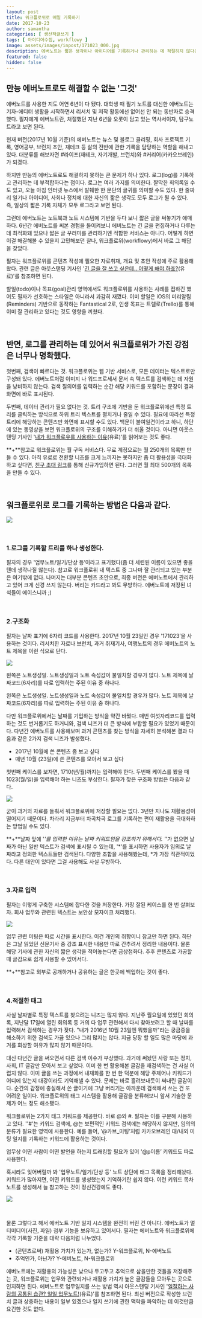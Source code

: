 ```yaml
---
layout: post
title: 워크플로위로 매일 기록하기
date: 2017-10-23
author: samantha
categories: [ 생산적글쓰기 ]
tags: [ 아이디어수집, workflowy ]
image: assets/images/inpost/171023_000.jpg
description: 에버노트는 짧은 생각이나 아이디어를 기록하거나 관리하는 데 적절하지 않다는 판단을 했다. 그래서 선택한 솔루션이 바로 워크플로위다. 다른 앱으로는 내가 매일 보고, 듣고, 읽은 모든 걸 매우 간단하고 가볍게 할 수도 없다.
featured: false
hidden: false
---
```

## 만능 에버노트로도 해결할 수 없는 '그것'

에버노트를 사용한 지도 어연 6년이 다 됐다. 대학생 때 필기 노트를 대신한 에버노트는 기자-에디터 생활을 시작하면서 리서치 및 저작 활동에선 없어선 안 되는 동반자로 승격했다. 필자에게 에버노트란, 처절했던 지난 6년을 오롯이 담고 있는 역사서이자, 탐구노트라고 보면 된다.

현재 버전(2017년 10월 기준)의 에버노트는 뉴스 및 블로그 클리핑, 회사 프로젝트 기록, 영어공부, 브런치 초안, 재테크 등 삶의 전반에 관한 기록을 담당하는 역할을 해내고 있다. 대분류를 해보자면 #라이프(재테크, 자기개발, 브런치)와 #커리어(카카오브레인)가 되겠다.

하지만 만능의 에버노트로도 해결하지 못하는 큰 문제가 하나 있다. 로그(log)를 기록하고 관리하는 데 부적합하다는 점이다. 로그는 여러 가지를 의미한다. 짤막한 회의록일 수도 있고, 오늘 아침 인터넷 뉴스에서 발췌한 한 문단의 글귀를 의미할 수도 있다. 한 줄짜리 일기나 아이디어, 사회나 정치에 대한 자신의 짧은 생각도 모두 로그가 될 수 있다. 즉, 일상의 짧은 기록 자체가 모두 로그라고 보면 된다.

그런데 에버노트는 노트북과 노트 시스템에 기반을 두다 보니 짧은 글을 써놓기가 애매하다. 6년간 에버노트를 써본 경험을 돌이켜보니 에버노트는 긴 글을 편집하거나 다루는 데 최적화돼 있으나 짧은 글 꾸러미를 관리하기엔 적합한 서비스는 아니다. 어떻게 하면 이걸 해결해볼 수 있을지 고민해보던 찰나, 워크플로위(workflowy)에서 바로 그 해답을 찾았다.

필자는 워크플로위를 콘텐츠 작성에 필요한 자료취재, 개요 및 초안 작성에 주로 활용해 왔다. 관련 글은 아웃스탠딩 기사인 '[긴 글을 잘 쓰고 싶은데.. 어떻게 해야 하죠?](http://outstanding.kr/writing20170324/)(유료)'를 참조하면 된다.

할일(todo)이나 목표(goal)관리 영역에서도 워크플로위를 사용하는 사례를 접하긴 했어도 필자가 선호하는 스타일은 아니라서 과감히 재꼈다. 이미 할일은 iOS의 미리알림(Reminders) 기반으로 동작하는 Fantastical 2로, 인생 목표는 트렐로(Trello)를 통해 이미 잘 관리하고 있다는 것도 영향을 끼쳤다.

<br/>

## 반면, 로그를 관리하는 데 있어서 워크플로위가 가진 강점은 너무나 명확했다.

첫번째, 검색이 빠르다는 것. 워크플로위는 웹 기반 서비스로, 모든 데이터는 텍스트로만 구성돼 있다. 에버노트처럼 이미지 나 워드프로세서 문서 속 텍스트를 검색하는 데 자원을 낭비하지 않는다. 검색 질의어를 입력하는 순간 해당 키워드를 포함하는 문장이 결과화면에 바로 표시된다.

두번째, 데이터 관리가 필요 없다는 것. 트리 구조에 기반을 둔 워크플로위에선 특정 트리를 클릭하는 방식으로 하위 트리 텍스트를 펼치거나 줄일 수 있다. 필요에 따라선 특정 트리에 해당하는 콘텐츠만 화면에 표시할 수도 있다. 백문이 불여일견이라고 하니, 하단에 있는 동영상을 보면 워크플로위의 구조를 이해하기가 더 쉬울 것이다. 아니면 아웃스탠딩 기사인 '[내가 워크플로우를 사용하는 이유](http://outstanding.kr/workflowy20170406/)(유료)’를 읽어보는 것도 좋다.

**+**참고로 워크플로위는 월 구독 서비스다. 무료 계정으로는 월 250개의 목록만 만들 수 있다. 아직 유료로 전환할 니즈를 크게 느끼지는 못하지만 좀 더 활용성을 극대화하고 싶다면, [친구 초대 링크](https://workflowy.com/invite/2ca174a0.lnx)를 통해 신규가입하면 된다. 그러면 월 최대 500개의 목록을 만들 수 있다.

<br/>

## 워크플로위로 로그를 기록하는 방법은 다음과 같다.

![](https://github.com/samantha-writer/samantha-writer.github.io/blob/master/assets/images/inpost/171023_001.jpg?raw=true)

<br/>

### 1.로그를 기록할 트리를 하나 생성한다.

필자의 경우 '업무노트/일기/단상 등’이라고 표기했다(좀 더 세련된 이름이 있으면 좋을 텐데 생각나질 않는다). 참고로 워크플로위 내 텍스트 중 그나마 잘 관리되고 있는 부분은 여기밖에 없다. 나머지는 대부분 콘텐츠 초안으로, 최종 버전은 에버노트에서 관리하고 있어 크게 신경 쓰지 않는다. 버리는 카드라고 봐도 무방하다. 에버노트에 저장된 녀석들이 에이스니까 ;)

<br/>

### 2.구조화

필자는 날짜 표기에 6자리 코드를 사용한다. 2017년 10월 23일인 경우 '171023’을 사용하는 것이다. 리서치한 자료나 브런치, 과거 취재기사, 여행노트의 경우 에버노트의 노트 제목을 이런 식으로 단다.

![](https://github.com/samantha-writer/samantha-writer.github.io/blob/master/assets/images/inpost/171023_002.jpg?raw=true)

왼쪽은 노트생성일. 노트생성일과 노트 속성값이 불일치할 경우가 많다. 노트 제목에 날짜코드(6자리)를 따로 입력하는 주된 이유 중 하나다.

왼쪽은 노트생성일. 노트생성일과 노트 속성값이 불일치할 경우가 많다. 노트 제목에 날짜코드(6자리)를 따로 입력하는 주된 이유 중 하나다.

다만 워크플로위에서는 날짜를 기입하는 방식을 약간 바꿨다. 매번 여섯자리코드를 입력하는 것도 번거롭기도 하거니와, 검색 니즈가 더 큰 방식에 부합할 필요가 있었기 때문이다. 다년간 에버노트를 사용해보며 과거 콘텐츠를 찾는 방식을 자세히 분석해본 결과 다음과 같은 2가지 검색 니즈가 발생했다.

- 2017년 10월에 쓴 콘텐츠 좀 보고 싶다
- 매년 10월 (23일)에 쓴 콘텐츠를 모아서 보고 싶다

첫번째 케이스를 보자면, 1710(년/월)까지는 입력해야 한다. 두번째 케이스를 봤을 때 1023(월/일)을 입력해야 하는 니즈도 부상한다. 필자가 찾은 구조화 방법은 다음과 같다.

![](https://github.com/samantha-writer/samantha-writer.github.io/blob/master/assets/images/inpost/171023_003.jpg?raw=true)

굳이 과거의 자료를 들춰서 워크플로위에 저장할 필요는 없다. 3년만 지나도 재활용성이 떨어지기 때문이다. 차라리 지금부터 차곡차곡 로그를 기록하는 편이 재활용을 극대화하는 방법일 수도 있다.

**+**날짜 앞에 '*'를 입력한 이유는 날짜 키워드임을 강조하기 위해서다. '*'가 없으면 날짜가 아닌 일반 텍스트가 검색에 표시될 수 있는데, '*'를 표시하면 사용자가 임의로 날짜라고 정의한 텍스트들만 검색된다. 다양한 조합을 사용해봤는데, *가 가장 직관적이었다. 다른 대안이 있다면 그걸 사용해도 사실 무방하다.

<br/>

### 3.자료 입력

필자는 이렇게 구축한 시스템에 잡다한 것을 저장한다. 가장 잘된 케이스를 한 번 살펴보자. 회사 업무와 관련된 텍스트는 보안상 모자이크 처리했다.

![](https://github.com/samantha-writer/samantha-writer.github.io/blob/master/assets/images/inpost/171023_004.jpg?raw=true)

업무 관련 미팅은 따로 시간을 표시한다. 이건 개인의 취향이니 참고만 하면 된다. 하단은 그날 읽었던 신문기사 중 강조 표시한 내용만 따로 간추려서 정리한 내용이다. 물론 해당 기사에 관한 자신의 짧은 생각을 적어놓는다면 금상첨화다. 추후 콘텐츠로 가공할 때 글감으로 쉽게 사용할 수 있어서다.

**+**참고로 외부로 공개하거나 공유하는 글은 한곳에 백업하는 것이 좋다.

<br/>

### 4.적절한 태그

사실 날짜별로 특정 텍스트를 찾으려는 니즈는 많지 않다. 지난주 월요일에 있었던 회의록, 지난달 17일에 열린 회의록 등 거의 다 업무 관련해서 다시 찾아보려고 할 때 날짜를 입력해서 검색하는 경우가 잦다. "내가 2016년 10월 23일엔 뭐했을까"라는 궁금증을 해소하기 위한 검색도 가끔 있으나 그리 많지는 않다. 지금 당장 할 일도 많은 마당에 과거를 회상할 여유가 많지 않기 때문이다.

대신 다년간 글을 써오면서 다른 검색 이슈가 부상했다. 과거에 써놨던 사랑 또는 정치, 사회, IT 글감만 모아서 보고 싶었다. 이미 한 번 활용해본 글감을 재검색하는 건 사실 어렵지 않다. 이미 글을 쓰는 과정에서 내재화를 한 번 한 덕분에 해당 주제어나 키워드가 어디에 있는지 대강이라도 기억해낼 수 있다. 문제는 바로 흘려보내듯이 써내린 글감이다. 순간의 감정에 충실해서 쓴 글이기에 그냥 버리기는 아까운데 검색해서 쓰는 건 또 어려운 일이다. 워크플로위의 태그 시스템을 활용해 글감을 분류해보니 앞서 기술한 문제가 어느 정도 해소됐다.

워크플로위는 2가지 태그 키워드를 제공한다. 바로 @와 #. 필자는 이를 구분해 사용하고 있다. ''#'는 키워드 검색에, @는 보편적인 키워드 검색에는 해당하지 않지만, 임의의 분류가 필요한 영역에 사용한다. 예를 들어, '@카브_미팅’처럼 카카오브레인 대/내외 미팅 일지를 기록하는 키워드에 활용하는 것이다.

업무상 어떤 사람이 어떤 발언을 하는지 트래킹할 필요가 있어 '@p이름’ 키워드도 따로 사용한다.

혹시라도 잊어버릴까 봐 '업무노트/일기/단상 등' 노트 상단에 태그 목록을 정리해놨다. 키워드가 많아지면, 어떤 키워드를 생성했는지 기억하기란 쉽지 않다. 이런 키워드 목차 노트를 생성해서 늘 참고하는 것이 정신건강에도 좋다.

![](https://github.com/samantha-writer/samantha-writer.github.io/blob/master/assets/images/inpost/171023_005.jpg?raw=true)

<br/>

물론 그렇다고 해서 에버노트 기반 일지 시스템을 완전히 버린 건 아니다. 에버노트가 멀티미디어(사진, 파일) 첨부 기능을 보유하고 있어서다. 필자는 에버노트와 워크플로위에 각각 기록할 기준을 대략 다음처럼 나누었다.

- (콘텐츠로써) 재활용 가치가 있는가, 없는가? Y-워크플로위, N-에버노트
- 추억인가, 아닌가? Y-에버노트, N-워크플로위

에버노트에는 재활용의 가능성은 낮으나 두고두고 추억으로 삼을만한 것들을 저장해주는 곳, 워크플로위는 업무와 관련되거나 재활용 가치가 높은 글감들을 모아두는 곳으로 인지하면 된다. 에버노트로 업무일지를 쓰는 방법 역시 아웃스탠딩 기사인 '[일잘하는 사람의 공통된 습관? 일일 업무노트!](http://outstanding.kr/work_note20170717/%0A)(유료)'를 참조하면 된다. 최신 버전으로 작성한 브런치 글과 상충하는 내용이 일부 있겠으나 일지 쓰기에 관한 맥락을 파악하는 데 이것만큼 요긴한 것도 없다.
